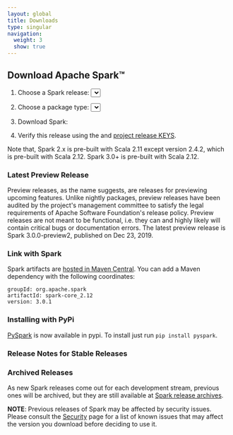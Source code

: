 ```yaml
---
layout: global
title: Downloads
type: singular
navigation:
  weight: 3
  show: true
---
```


<script type="text/javascript">
$(document).ready(function() {
  initDownloads();
  initReleaseNotes();
});
</script>

## Download Apache Spark&trade;

1. Choose a Spark release:
  <select id="sparkVersionSelect" onChange="javascript:onVersionSelect();"></select><br>

2. Choose a package type:
  <select id="sparkPackageSelect" onChange="javascript:onPackageSelect();"></select><br>

3. Download Spark: <span id="spanDownloadLink"></span>

4. Verify this release using the <span id="sparkDownloadVerify"></span> and [project release KEYS](https://downloads.apache.org/spark/KEYS).

Note that, Spark 2.x is pre-built with Scala 2.11 except version 2.4.2, which is pre-built with Scala 2.12. Spark 3.0+ is pre-built with Scala 2.12.

### Latest Preview Release
Preview releases, as the name suggests, are releases for previewing upcoming features.
Unlike nightly packages, preview releases have been audited by the project's management committee
to satisfy the legal requirements of Apache Software Foundation's release policy.
Preview releases are not meant to be functional, i.e. they can and highly likely will contain
critical bugs or documentation errors.
The latest preview release is Spark 3.0.0-preview2, published on Dec 23, 2019.

### Link with Spark
Spark artifacts are [hosted in Maven Central](https://search.maven.org/search?q=g:org.apache.spark). You can add a Maven dependency with the following coordinates:

    groupId: org.apache.spark
    artifactId: spark-core_2.12
    version: 3.0.1

### Installing with PyPi
<a href="https://pypi.org/project/pyspark/">PySpark</a> is now available in pypi. To install just run `pip install pyspark`.

### Release Notes for Stable Releases

<ul id="sparkReleaseNotes"></ul>

### Archived Releases

As new Spark releases come out for each development stream, previous ones will be archived,
but they are still available at [Spark release archives](https://archive.apache.org/dist/spark/).

**NOTE**: Previous releases of Spark may be affected by security issues. Please consult the
[Security](security.html) page for a list of known issues that may affect the version you download
before deciding to use it.
